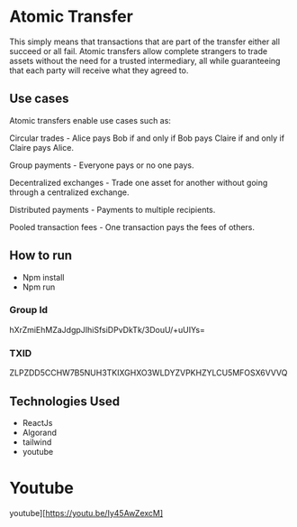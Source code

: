 # Atomic Transfer

This simply means that transactions that are part of the transfer either all succeed or all fail. Atomic transfers allow complete strangers to trade assets without the need for a trusted intermediary, all while guaranteeing that each party will receive what they agreed to.

## Use cases

Atomic transfers enable use cases such as:

Circular trades - Alice pays Bob if and only if Bob pays Claire if and only if Claire pays Alice.

Group payments - Everyone pays or no one pays.

Decentralized exchanges - Trade one asset for another without going through a centralized exchange.

Distributed payments - Payments to multiple recipients.

Pooled transaction fees - One transaction pays the fees of others.

## How to run

- Npm install
- Npm run

### Group Id

hXrZmiEhMZaJdgpJIhiSfsiDPvDkTk/3DouU/+uUIYs=

### TXID

ZLPZDD5CCHW7B5NUH3TKIXGHXO3WLDYZVPKHZYLCU5MFOSX6VVVQ

## Technologies Used

- ReactJs
- Algorand
- tailwind
- youtube

# Youtube

youtube][https://youtu.be/Iy45AwZexcM]
